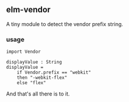 
## elm-vendor
A tiny module to detect the vendor prefix string.

### usage

    import Vendor

    displayValue : String
    displayValue =
        if Vendor.prefix == "webkit"
        then "-webkit-flex"
        else "flex"


And that's all there is to it.
